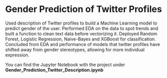 # Gender Prediction of Twitter Profiles
Used description of Twitter profiles to build a Machine Learning model to predict gender of the user. Performed EDA on the data to spot trends and built a function to clean text data before vectorizing it. Deployed Random Forest, Logistic Regression, Naive-Bayes and XGBoost for classification. Concluded from EDA and performance of models that twitter profiles have shifted away from gender stereotypes, allowing for more individual expression.

You can find the Jupyter Notebook with the project under **Gender_Prediction_Twitter_Description.ipynb**
